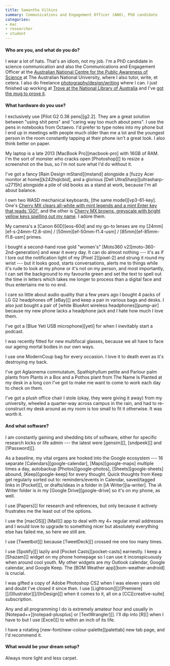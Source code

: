 ```yaml
---
title: Samantha Vilkins
summary: Communications and Engagement Officer (ANU), PhD candidate
categories:
- mac
- researcher
- student
---
```


#### Who are you, and what do you do?

I wear a lot of hats. That's an idiom, not my job. I'm a PhD candidate in science communication and also the Communications and Engagement Officer at the [Australian National Centre for the Public Awareness of Science](http://cpas.anu.edu.au/about-us/people/sam-vilkins "Samantha's profile on ANU.") at The Australian National University, where I also tutor, write, et cetera. I also do freelance [photography/design/writing](http://vilkins.online/ "Samantha's website.") where I can. I just finished up working at [Trove at the National Library of Australia](https://trove.nla.gov.au/ "An Australian information resource from the National Library.") and I've [got the mug to prove it](https://twitter.com/samvilkins/status/968329704594968576 "Samantha's Trove mug tweet.").

#### What hardware do you use?

I exclusively use [Pilot G2 0.38 pens][g2.2]. They are a great solution between "using shit pens" and "caring way too much about pens". I use the pens in notebooks from Octaevo. I'd prefer to type notes into my phone but I end up in meetings with people much older than me a lot and the youngest person in the room constantly tapping at their phone isn't a great look. I also think better on paper.

My laptop is a late 2013 [MacBook Pro][macbook-pro] with 16GB of RAM. I'm the sort of monster who cracks open [Photoshop][] to resize a screenshot on the bus, so I'm not sure what I'd do without it.

I've got a fancy [Rain Design mStand][mstand] alongside a [fuzzy Acer monitor at home][k242hqlcbid], and a glorious [Dell UltraSharp][ultrasharp-u2715h] alongside a pile of old books as a stand at work, because I'm all about balance.

I own two WASD mechanical keyboards, [the same model][vp3-61-key]. One's [Cherry MX clears all-white with mint legends and a mint Enter key that reads 'GO!'](https://twitter.com/samvilkins/status/978758348538503169 "Samantha's tweet showing her mechanical keyboard with green keys."), and the other is [Cherry MX browns, greyscale with bright yellow keys spelling out my name](https://twitter.com/samvilkins/status/885374232384765952 "Samantha's tweet showing her mechanical keyboard with brown keys."). I adore them.

My camera's a [Canon 60D][eos-60d] and my go-to lenses are my [24mm][ef-s-24mm-f2.8-stm] / [50mm][ef-50mm-f1.4-usm] / [85mm][ef-85mm-f1.8-usm] primes.

I bought a second-hand rose gold "women's" [Moto360 v2][moto-360-2nd-generation] and wear it every day. It can do almost nothing --- it's as if I tore out the notification light of my [Pixel 2][pixel-2] and strung it round my wrist --- but it looks good, starts conversations, alerts me to things while it's rude to look at my phone or it's not on my person, and most importantly, I can set the background to my favourite green and set the text to spell out the time in letters which takes me longer to process than a digital face and thus entertains me to no end.

I care so little about audio quality that a few years ago I bought 4 packs of LG G2 headphones off [eBay][] and keep a pair in various bags and desks. I also just bought a pair of [white BlueAnt wireless headphones][pump-air] because my new phone lacks a headphone jack and I hate how much I love them.

I've got a [Blue Yeti USB microphone][yeti] for when I inevitably start a podcast.

I was recently fitted for new multifocal glasses, because we all have to face our ageing mortal bodies in our own ways.

I use one ModernCoup bag for every occasion. I love it to death even as it's destroying my back.

I've got Aglaonema commutatum, Spathiphyllum petite and Parlour palm plants from Plants in a Box and a Pothos plant from The Name Is Planted at my desk in a long con I've got to make me want to come to work each day to check on them.

I've got a plush office chair I stole (okay, they were giving it away) from my university, wheeled a quarter-way across campus in the rain, and had to re-construct my desk around as my room is too small to fit it otherwise. It was worth it.

#### And what software?

I am constantly gaining and shedding bits of software, either for specific research kicks or life admin --- the latest were [gensim][], [sndpeek][] and [1Password][].

As a baseline, my vital organs are hooked into the Google ecosystem --- 16 separate [Calendars][google-calendar], [Maps][google-maps] multiple times a day, autobackup [Photos][google-photos], [Sheets][google-sheets] abound, [Keep][google-keep] for every thought. Quick thoughts from Keep get regularly sorted out to: reminders/events in Calendar, saved/tagged links in [Pocket][], or drafts/ideas in a folder in [iA Writer][ia-writer]. The iA Writer folder is in my [Google Drive][google-drive] so it's on my phone, as well.

I use [Papers][] for research and references, but only because it actively frustrates me the least out of the options.

I use the [macOS][] [Mail][] app to deal with my 4+ regular email addresses and I would love to upgrade to something nicer but absolutely everything else has failed me, so here we still are.

I use [Tweetbot][] because [TweetDeck][] crossed me one too many times.

I use [Spotify][] lazily and [Pocket Casts][pocket-casts] earnestly. I keep a [Shazam][] widget on my phone homepage so I can use it inconspicuously when around cool youth. My other widgets are my Outlook calendar, Google calendar, and Google Keep. The [BOM Weather app][bom-weather-android] is crucial.

I was gifted a copy of Adobe Photoshop CS2 when I was eleven years old and doubt I've closed it since then. I use [Lightroom][]/[Premiere][]/[Illustrator][]/[InDesign][] when it comes to it, all on a [CC][creative-suite] subscription.

Any and all programming I do is extremely amateur hour and usually in [Notepad++][notepad-plusplus] or [TextWrangler][]. I'll dip into [R][] when I have to but I use [Excel][] to within an inch of its life.

I have a rotating [new-font/new-colour-palette][palettab] new tab page, and I'd recommend it.

#### What would be your dream setup?

Always more light and less carpet.